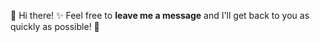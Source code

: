 👋 Hi there! 
✨ Feel free to **leave me a message** and I'll get back to you as quickly as possible! 🚀